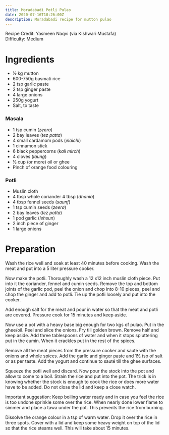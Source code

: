 ```yaml
---
title: Moradabadi Potli Pulao
date: 2020-07-16T10:26:00Z
description: Moradabadi recipe for mutton pulao
---
```

Recipe Credit: Yasmeen Naqvi (via Kishwari Mustafa)  
Difficulty: Medium  
 
# Ingredients
- ½ kg mutton
- 600-750g basmati rice
- 2 tsp garlic paste
- 2 tsp ginger paste
- 4 large onions
- 250g yogurt
- Salt, to taste

### Masala
- 1 tsp cumin (_zeera_)
- 2 bay leaves (_tez patta_)
- 4 small cardamom pods (_elaichi_)
- 1 cinnamon stick
- 6 black peppercorns (_kali mirch_)
- 4 cloves (_laung_)
- ½ cup (or more) oil or ghee
- Pinch of orange food colouring

### Potli
- Muslin cloth
- 4 tbsp whole coriander 4 tbsp (_dhania_)
- 4 tbsp fennel seeds (_saunf_)
- 1 tsp cumin seeds (_zeera_)
- 2 bay leaves (_tez patta_)
- 1 pod garlic (_lehsun_)
- 2 inch piece of ginger
- 1 large onions

# Preparation

Wash the rice well and soak at least 40 minutes before cooking. Wash the meat and put into a 5 liter pressure cooker.

Now make the potli. Thoroughly wash a 12 x12 inch muslin cloth piece. Put into it the coriander, fennel and cumin seeds. Remove the top and bottom joints of the garlic pod, peel the onion and chop into 8-10 pieces, peel and chop the ginger and add to potli. Tie up the potli loosely and put into the cooker.

Add enough salt for the meat and pour in water so that the meat and potli are covered. Pressure cook for 15 minutes and keep aside.

Now use a pot with a heavy base big enough for two kgs of pulao. Put in the ghee/oil. Peel and slice the onions. Fry till golden brown. Remove half and keep aside. Add three tablespoons of water and when it stops spluttering put in the cumin. When it crackles put in the rest of the spices.

Remove all the meat pieces from the pressure cooker and sauté with the onions and whole spices. Add the garlic and ginger paste and 1½ tsp of salt or as per taste. Add the yogurt and continue to sauté till the ghee surfaces.

Squeeze the potli well and discard. Now pour the stock into the pot and allow to come to a boil. Strain the rice and put into the pot. The trick is in knowing whether the stock is enough to cook the rice or does more water have to be added. Do not close the lid and keep a close watch.

Important suggestion: Keep boiling water ready and in case you feel the rice is too undone sprinkle some over the rice. When nearly done lower flame to simmer and place a tawa under the pot. This prevents the rice from burning.

Dissolve the orange colour in a tsp of warm water. Drop it over the rice in three spots.
Cover with a lid and keep some heavy weight on top of the lid so that the rice steams well. This will take about 15 minutes.
